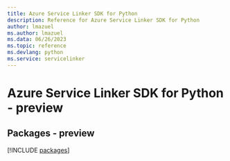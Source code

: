 ```yaml
---
title: Azure Service Linker SDK for Python
description: Reference for Azure Service Linker SDK for Python
author: lmazuel
ms.author: lmazuel
ms.data: 06/26/2023
ms.topic: reference
ms.devlang: python
ms.service: servicelinker
---
```

# Azure Service Linker SDK for Python - preview
## Packages - preview
[!INCLUDE [packages](service-linker-index.md)]